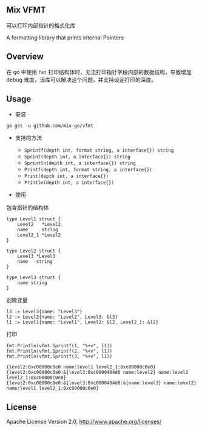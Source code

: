 ## Mix VFMT

可以打印内部指针的格式化库

A formatting library that prints internal Pointers

## Overview

在 go 中使用 `fmt` 打印结构体时，无法打印指针字段内部的数据结构，导致增加 debug 难度，该库可以解决这个问题，并支持设定打印的深度。

## Usage

- 安装

```
go get -u github.com/mix-go/vfmt
```

- 支持的方法

  - `Sprintf(depth int, format string, a interface{}) string` 
  - `Sprint(depth int, a interface{}) string` 
  - `Sprintln(depth int, a interface{}) string` 
  - `Printf(depth int, format string, a interface{})` 
  - `Print(depth int, a interface{})` 
  - `Println(depth int, a interface{})` 

- 使用

包含指针的结构体

```
type Level1 struct {
    Level2   *Level2
    name     string
    Level2_1 *Level2
}

type Level2 struct {
    Level3 *Level3
    name   string
}

type Level3 struct {
    name string
}
```

创建变量

```
l3 := Level3{name: "Level3"}
l2 := Level2{name: "Level2", Level3: &l3}
l1 := Level1{name: "Level1", Level2: &l2, Level2_1: &l2}
```

打印

```
fmt.Println(vfmt.Sprintf(1, "%+v", l1))
fmt.Println(vfmt.Sprintf(2, "%+v", l1))
fmt.Println(vfmt.Sprintf(3, "%+v", l1))
```

```
{level2:0xc00000c0e0 name:level1 level2_1:0xc00000c0e0}
{level2:0xc00000c0e0:&{level3:0xc0000404d0 name:level2} name:level1 level2_1:0xc00000c0e0}
{level2:0xc00000c0e0:&{level3:0xc0000404d0:&{name:level3} name:level2} name:level1 level2_1:0xc00000c0e0}
```

## License

Apache License Version 2.0, http://www.apache.org/licenses/
